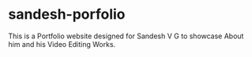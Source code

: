 # sandesh-porfolio
This is a Portfolio website designed for Sandesh V G to showcase About him and his Video Editing Works.
